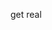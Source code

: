 get real
<!--
# ![](https://cdn.discordapp.com/attachments/864933503682215936/888066443856470046/888055753221500988.png) Stats ![](https://cdn.discordapp.com/attachments/864933503682215936/888066443856470046/888055753221500988.png)

[![GitHub stats](https://github-readme-stats.vercel.app/api?username=Rex-Hm&count_private=true&show_icons=true&theme=dark&border_color=9e9ef0&bg_color=0f0f17&icon_color=9e9ef0&include_all_commits=true&count_private=true)](https://github.com/anuraghazra/github-readme-stats)
[![Top Langs](https://github-readme-stats.vercel.app/api/top-langs/?username=Rex-Hm&layout=compact&theme=dark&border_color=9e9ef0&bg_color=0f0f17&icon_color=9e9ef0)](https://github.com/anuraghazra/github-readme-stats)
<!--
**Rex-Hm/Rex-Hm** is a ✨ _special_ ✨ repository because its `README.md` (this file) appears on your GitHub profile.

Here are some ideas to get you started:

- 🔭 I’m currently working on ...
- 🌱 I’m currently learning ...
- 👯 I’m looking to collaborate on ...
- 🤔 I’m looking for help with ...
- 💬 Ask me about ...
- 📫 How to reach me: ...
- 😄 Pronouns: ...
- ⚡ Fun fact: ...
-->
